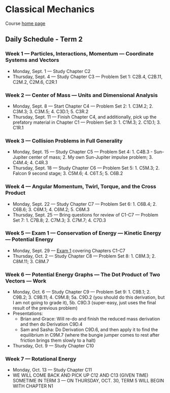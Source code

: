 # Classical Mechanics

Course [home page](./)

## Daily Schedule - Term 2

### Week 1 &mdash; Particles, Interactions, Momentum &mdash; Coordinate Systems and Vectors

* Monday, Sept. 1 &mdash; Study Chapter C2
* Thursday, Sept. 4 &mdash; Study Chapter C3 &mdash; Problem Set 1: C2B.4, C2B.11, C2M.2, C2M.6, C2R.1

### Week 2 &mdash; Center of Mass &mdash; Units and Dimensional Analysis

* Monday, Sept. 8 &mdash; Start Chapter C4 &mdash; Problem Set 2: 1. C3M.2; 2. C3M.3; 3. C3M.5; 4. C3D.1; 5. C3R.2
* Thursday, Sept. 11 &mdash; Finish Chapter C4, and additionally, pick up the prefatory material in Chapter C1 &mdash; Problem Set 3: 1. C1M.3; 2. C1D.1; 3. C1R.1

### Week 3 &mdash; Collision Problems in Full Generality

* Monday, Sept. 15 &mdash; Study Chapter C5 &mdash; Problem Set 4: 1. C4B.3 - Sun-Jupiter center of mass; 2. My own Sun-Jupiter impulse problem; 3. C4M.4; 4. C4R.3
* Thursday, Sept. 18 &mdash; Study Chapter C6 &mdash; Problem Set 5: 1. C5M.3; 2. Falcon 9 second stage; 3. C5M.6; 4. C6T.5; 5. C6B.2

### Week 4 &mdash; Angular Momentum, Twirl, Torque, and the Cross Product

* Monday, Sept. 22 &mdash; Study Chapter C7 &mdash; Problem Set 6: 1. C6B.4; 2. C6B.6; 3. C6M.1; 4. C6M.2; 5. C6M.3
* Thursday, Sept. 25 &mdash; Bring questions for review of C1-C7  &mdash; Problem Set 7: 1. C7B.8; 2. C7M.3; 3. C7M.7; 4. C7D.3

### Week 5 &mdash; Exam 1 &mdash; Conservation of Energy &mdash; Kinetic Energy &mdash; Potential Energy

* Monday, Sept. 29 &mdash; [Exam 1](./exams/Exam1.nb.pdf) covering Chapters C1-C7
* Thursday, Oct. 2 &mdash; Study Chapter C8 &mdash; Problem Set 8: 1. C8M.3; 2. C8M.11; 3. C8M.7

### Week 6 &mdash; Potential Energy Graphs &mdash; The Dot Product of Two Vectors &mdash; Work

* Monday, Oct. 6 &mdash; Study Chapter C9 &mdash; Problem Set 9: 1. C9B.1; 2. C9B.2; 3. C9B.11; 4. C9M.8; 5a. C9D.2 (you should do this derivation, but I am not going to grade it), 5b. C9D.3 (super-easy, just uses the final result of the previous problem)
* Presentations:
  * Brian and Grace: Will re-do and finish the reduced mass derivation and then do Derivation C9D.4
  * Sam and Sasha: Do Derivation C9D.6, and then apply it to find the equilibrium in C9M.7 (where the bungie jumper comes to rest after friction brings them slowly to a halt)
* Thursday, Oct. 9 &mdash; Study Chapter C10

### Week 7 &mdash; Rotational Energy

* Monday, Oct. 13 &mdash; Study Chapter C11
* WE WILL COME BACK AND PICK UP C12 AND C13 (GIVEN TIME) SOMETIME IN TERM 3 &mdash; ON THURSDAY, OCT. 30, TERM 5 WILL BEGIN WITH CHAPTER N1


